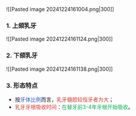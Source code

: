 ![[Pasted image 20241224161004.png|300]]
### 1. 上颌乳牙
![[Pasted image 20241224161124.png|300]]

### 2. 下颌乳牙
![[Pasted image 20241224161138.png|300]]

### 3. 形态特点
* 按<font color="#245bdb">牙体比例</font>而言，<font color="#d83931">乳牙髓腔较恒牙者为大</font>；
* <font color="#d83931">乳牙牙根吸收时间</font>：<font color="#00b050">在替牙前3-4年牙根开始吸收</font>。



